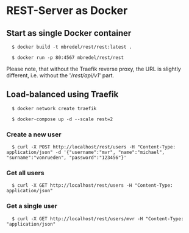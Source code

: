 # REST-Server as Docker

## Start as single Docker container


```
  $ docker build -t mbredel/rest/rest:latest .
```

```
  $ docker run -p 80:4567 mbredel/rest/rest
```

Please note, that without the Traefik reverse proxy,
the URL is slightly different, i.e. without the
'_/rest/api/v1_' part.

## Load-balanced using Traefik

```
  $ docker network create traefik
```

```
  $ docker-compose up -d --scale rest=2
```

### Create a new user

```
  $ curl -X POST http://localhost/rest/users -H "Content-Type: application/json" -d '{"username":"mvr", "name":"michael", "surname":"vonrueden", "password":"123456"}' 
```
### Get all users

```
  $ curl -X GET http://localhost/rest/users -H "Content-Type: application/json"
```

### Get a single user

```
  $ curl -X GET http://localhost/rest/users/mvr -H "Content-Type: "application/json"
```

